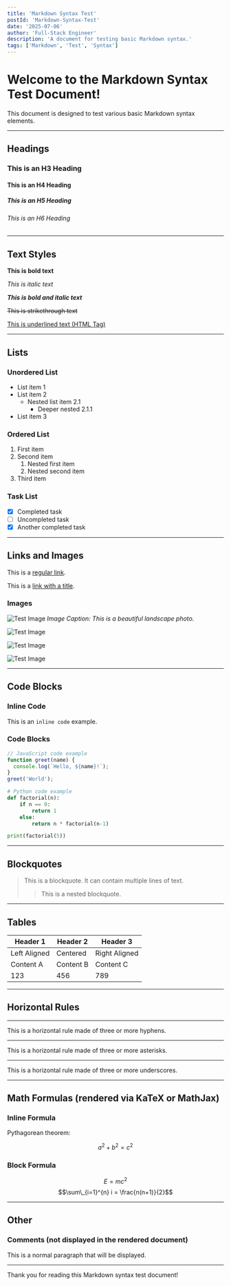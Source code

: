 ```yaml
---
title: 'Markdown Syntax Test'
postId: 'Markdown-Syntax-Test'
date: '2025-07-06'
author: 'Full-Stack Engineer'
description: 'A document for testing basic Markdown syntax.'
tags: ['Markdown', 'Test', 'Syntax']
---
```


# Welcome to the Markdown Syntax Test Document!

This document is designed to test various basic Markdown syntax elements.

---

## Headings

### This is an H3 Heading

#### This is an H4 Heading

##### This is an H5 Heading

###### This is an H6 Heading

---

## Text Styles

**This is bold text**

_This is italic text_

**_This is bold and italic text_**

~~This is strikethrough text~~

<u>This is underlined text (HTML Tag)</u>

---

## Lists

### Unordered List

- List item 1
- List item 2
  - Nested list item 2.1
    - Deeper nested 2.1.1
- List item 3

### Ordered List

1.  First item
2.  Second item
    1.  Nested first item
    2.  Nested second item
3.  Third item

### Task List

- [x] Completed task
- [ ] Uncompleted task
- [x] Another completed task

---

## Links and Images

This is a [regular link](https://www.google.com).

This is a [link with a title](https://www.example.com 'Example Website').

### Images

![Test Image](https://images.pexels.com/photos/417074/pexels-photo-417074.jpeg?auto=compress&cs=tinysrgb&w=1260&h=750&dpr=2)
_Image Caption: This is a beautiful landscape photo._

![Test Image](https://images.pexels.com/photos/2559941/pexels-photo-2559941.jpeg)

![Test Image](https://images.pexels.com/photos/1271620/pexels-photo-1271620.jpeg?auto=compress&cs=tinysrgb&w=1260&h=750&dpr=2)

![Test Image](https://images.pexels.com/photos/807598/pexels-photo-807598.jpeg?auto=compress&cs=tinysrgb&w=1260&h=750&dpr=2)

---

## Code Blocks

### Inline Code

This is an `inline code` example.

### Code Blocks

```javascript
// JavaScript code example
function greet(name) {
  console.log(`Hello, ${name}!`);
}
greet('World');
```

```python
# Python code example
def factorial(n):
    if n == 0:
        return 1
    else:
        return n * factorial(n-1)

print(factorial(5))
```

---

## Blockquotes

> This is a blockquote. It can contain multiple lines of text.
>
> > This is a nested blockquote.

---

## Tables

| Header 1     | Header 2  | Header 3      |
| ------------ | --------- | ------------- |
| Left Aligned | Centered  | Right Aligned |
| Content A    | Content B | Content C     |
| 123          | 456       | 789           |

---

## Horizontal Rules

---

This is a horizontal rule made of three or more hyphens.

---

This is a horizontal rule made of three or more asterisks.

---

This is a horizontal rule made of three or more underscores.

---

## Math Formulas (rendered via KaTeX or MathJax)

### Inline Formula

Pythagorean theorem:

$$a^2+b^2=c^2$$

### Block Formula

$$E=mc^2 $$
$$\sum\_{i=1}^{n} i = \frac{n(n+1)}{2}$$

---

## Other

### Comments (not displayed in the rendered document)

This is a normal paragraph that will be displayed.

---

Thank you for reading this Markdown syntax test document!
